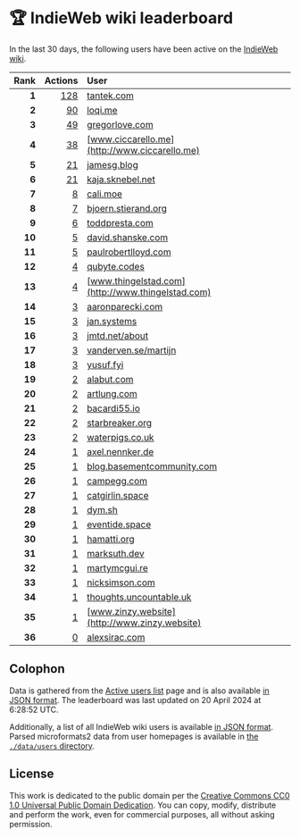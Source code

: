 # 🏆 IndieWeb wiki leaderboard

In the last 30 days, the following users have been active on the [IndieWeb wiki](https://indieweb.org).

| Rank | Actions | User |
|-----:|--------:|:-----|
| **1** | [128](https://indieweb.org/Special:Contributions/Tantek.com) | [tantek.com](http://tantek.com) |
| **2** | [90](https://indieweb.org/Special:Contributions/Loqi.me) | [loqi.me](http://loqi.me) |
| **3** | [49](https://indieweb.org/Special:Contributions/Gregorlove.com) | [gregorlove.com](http://gregorlove.com) |
| **4** | [38](https://indieweb.org/Special:Contributions/Www.ciccarello.me) | [www.ciccarello.me](http://www.ciccarello.me) |
| **5** | [21](https://indieweb.org/Special:Contributions/Jamesg.blog) | [jamesg.blog](http://jamesg.blog) |
| **6** | [21](https://indieweb.org/Special:Contributions/Kaja.sknebel.net) | [kaja.sknebel.net](http://kaja.sknebel.net) |
| **7** | [8](https://indieweb.org/Special:Contributions/Cali.moe) | [cali.moe](http://cali.moe) |
| **8** | [7](https://indieweb.org/Special:Contributions/Bjoern.stierand.org) | [bjoern.stierand.org](http://bjoern.stierand.org) |
| **9** | [6](https://indieweb.org/Special:Contributions/Toddpresta.com) | [toddpresta.com](http://toddpresta.com) |
| **10** | [5](https://indieweb.org/Special:Contributions/David.shanske.com) | [david.shanske.com](http://david.shanske.com) |
| **11** | [5](https://indieweb.org/Special:Contributions/Paulrobertlloyd.com) | [paulrobertlloyd.com](http://paulrobertlloyd.com) |
| **12** | [4](https://indieweb.org/Special:Contributions/Qubyte.codes) | [qubyte.codes](http://qubyte.codes) |
| **13** | [4](https://indieweb.org/Special:Contributions/Www.thingelstad.com) | [www.thingelstad.com](http://www.thingelstad.com) |
| **14** | [3](https://indieweb.org/Special:Contributions/Aaronparecki.com) | [aaronparecki.com](http://aaronparecki.com) |
| **15** | [3](https://indieweb.org/Special:Contributions/Jan.systems) | [jan.systems](http://jan.systems) |
| **16** | [3](https://indieweb.org/Special:Contributions/Jmtd.net_about) | [jmtd.net/about](http://jmtd.net/about) |
| **17** | [3](https://indieweb.org/Special:Contributions/Vanderven.se_martijn) | [vanderven.se/martijn](http://vanderven.se/martijn) |
| **18** | [3](https://indieweb.org/Special:Contributions/Yusuf.fyi) | [yusuf.fyi](http://yusuf.fyi) |
| **19** | [2](https://indieweb.org/Special:Contributions/Alabut.com) | [alabut.com](http://alabut.com) |
| **20** | [2](https://indieweb.org/Special:Contributions/Artlung.com) | [artlung.com](http://artlung.com) |
| **21** | [2](https://indieweb.org/Special:Contributions/Bacardi55.io) | [bacardi55.io](http://bacardi55.io) |
| **22** | [2](https://indieweb.org/Special:Contributions/Starbreaker.org) | [starbreaker.org](http://starbreaker.org) |
| **23** | [2](https://indieweb.org/Special:Contributions/Waterpigs.co.uk) | [waterpigs.co.uk](http://waterpigs.co.uk) |
| **24** | [1](https://indieweb.org/Special:Contributions/Axel.nennker.de) | [axel.nennker.de](http://axel.nennker.de) |
| **25** | [1](https://indieweb.org/Special:Contributions/Blog.basementcommunity.com) | [blog.basementcommunity.com](http://blog.basementcommunity.com) |
| **26** | [1](https://indieweb.org/Special:Contributions/Campegg.com) | [campegg.com](http://campegg.com) |
| **27** | [1](https://indieweb.org/Special:Contributions/Catgirlin.space) | [catgirlin.space](http://catgirlin.space) |
| **28** | [1](https://indieweb.org/Special:Contributions/Dym.sh) | [dym.sh](http://dym.sh) |
| **29** | [1](https://indieweb.org/Special:Contributions/Eventide.space) | [eventide.space](http://eventide.space) |
| **30** | [1](https://indieweb.org/Special:Contributions/Hamatti.org) | [hamatti.org](http://hamatti.org) |
| **31** | [1](https://indieweb.org/Special:Contributions/Marksuth.dev) | [marksuth.dev](http://marksuth.dev) |
| **32** | [1](https://indieweb.org/Special:Contributions/Martymcgui.re) | [martymcgui.re](http://martymcgui.re) |
| **33** | [1](https://indieweb.org/Special:Contributions/Nicksimson.com) | [nicksimson.com](http://nicksimson.com) |
| **34** | [1](https://indieweb.org/Special:Contributions/Thoughts.uncountable.uk) | [thoughts.uncountable.uk](http://thoughts.uncountable.uk) |
| **35** | [1](https://indieweb.org/Special:Contributions/Www.zinzy.website) | [www.zinzy.website](http://www.zinzy.website) |
| **36** | [0](https://indieweb.org/Special:Contributions/Alexsirac.com) | [alexsirac.com](http://alexsirac.com) |


## Colophon

Data is gathered from the [Active users list](https://indieweb.org/Special:ActiveUsers) page and is also available [in JSON format](https://github.com/jgarber623/indieweb-wiki-leaderboard/blob/main/data/leaderboard.json). The leaderboard was last updated on 20 April 2024 at 6:28:52 UTC.

Additionally, a list of all IndieWeb wiki users is available [in JSON format](https://github.com/jgarber623/indieweb-wiki-leaderboard/blob/main/data/users.json). Parsed microformats2 data from user homepages is available in [the `./data/users` directory](https://github.com/jgarber623/indieweb-wiki-leaderboard/blob/main/data/users).

## License

This work is dedicated to the public domain per the [Creative Commons CC0 1.0 Universal Public Domain Dedication](https://creativecommons.org/publicdomain/zero/1.0/). You can copy, modify, distribute and perform the work, even for commercial purposes, all without asking permission.
